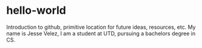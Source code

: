 # hello-world
Introduction to github, primitive location for future ideas, resources, etc.
My name is Jesse Velez, I am a student at UTD, pursuing a bachelors degree in CS. 
